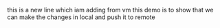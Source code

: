 this is a new line which iam adding from vm 
this demo is to show that we can make the changes in local and push it to remote
